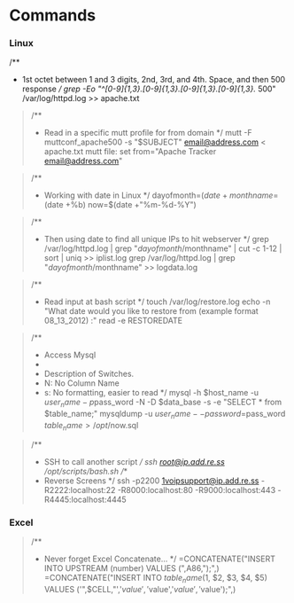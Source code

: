 # Commands

### Linux
/**
 * 1st octet between 1 and 3 digits, 2nd, 3rd, and 4th. Space, and then 500 response
 */
    grep -Eo "^[0-9]{1,3}\.[0-9]{1,3}\.[0-9]{1,3}\.[0-9]{1,3}.* 500" /var/log/httpd.log >> apache.txt

>/**
> * Read in a specific mutt profile for from domain
> */
    mutt -F muttconf_apache500 -s "$SUBJECT" email@address.com < apache.txt
    mutt file: set from="Apache Tracker <email@address.com>"

>/**
> * Working with date in Linux
> */
    dayofmonth=$(date +%d)
    monthname=$(date +%b)
    now=$(date +"%m-%d-%Y")

>/**
> * Then using date to find all unique IPs to hit webserver
> */
    grep /var/log/httpd.log | grep "$dayofmonth/$monthname" | cut -c 1-12 | sort | uniq >> iplist.log
    grep /var/log/httpd.log | grep "$dayofmonth/$monthname" >> logdata.log

>/**
> * Read input at bash script
> */
    touch /var/log/restore.log
    echo -n "What date would you like to restore from (example format 08_13_2012) :"
    read -e RESTOREDATE

>/**
> * Access Mysql
> *
> * Description of Switches.
> * N: No Column Name
> * s: No formatting, easier to read
> */
    mysql -h $host_name -u $user_name -p$pass_word -N -D $data_base -s -e "SELECT * from $table_name;"
    mysqldump -u $user_name --password=$pass_word $table_name > /opt/$now.sql

>/**
> * SSH to call another script
> */
    ssh root@ip.add.re.ss /opt/scripts/bash.sh
>/**
> * Reverse Screens
> */
    ssh -p2200 1voipsupport@ip.add.re.ss -R2222:localhost:22 -R8000:localhost:80 -R9000:localhost:443 -R4445:localhost:4445

### Excel
>/**
> * Never forget Excel Concatenate...
> */
    =CONCATENATE("INSERT INTO UPSTREAM (number) VALUES (",A86,");",)
    =CONCATENATE("INSERT INTO $table_name ($1, $2, $3, $4, $5) VALUES ('",$CELL,"','$value','$value','$value','$value');",)




